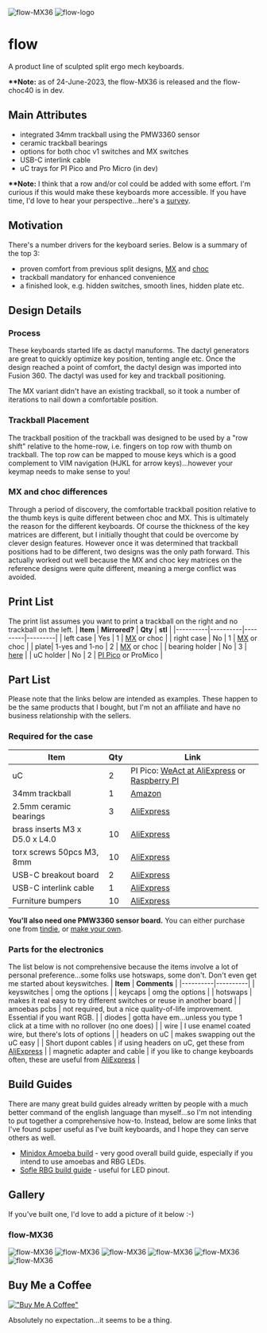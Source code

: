 ![flow-MX36](https://raw.githubusercontent.com/jsallan/flow/main/images/MX36/20230623_180005~2.jpg) 
![flow-logo](https://raw.githubusercontent.com/jsallan/flow/main/images/flow_logo.png) 

# flow
A product line of sculpted split ergo mech keyboards.

**\*\*Note:** as of 24-June-2023, the flow-MX36 is released and the flow-choc40 is in dev.
## Main Attributes
- integrated 34mm trackball using the PMW3360 sensor
- ceramic trackball bearings
- options for both choc v1 switches and MX switches
- USB-C interlink cable
- uC trays for PI Pico and Pro Micro (in dev)

**\*\*Note:** I think that a row and/or col could be added with some effort. I'm curious if this would make these keyboards more accessible. If you have time, I'd love to hear your perspective...here's a [survey](https://forms.gle/6ikiyWEq5DA8FnEW9).
## Motivation
There's a number drivers for the keyboard series. Below is a summary of the top 3:
- proven comfort from previous split designs, [MX](https://www.thingiverse.com/thing:5404852) and [choc](https://github.com/jsallan/trinidox)
- trackball mandatory for enhanced convenience
- a finished look, e.g. hidden switches, smooth lines, hidden plate etc.

## Design Details
### Process
These keyboards started life as dactyl manuforms. The dactyl generators are great to quickly optimize key position, tenting angle etc. Once the design reached a point of comfort, the dactyl design was imported into Fusion 360. The dactyl was used for key and trackball positioning. 

The MX variant didn't have an existing trackball, so it took a number of iterations to nail down a comfortable position.
### Trackball Placement
The trackball position of the trackball was designed to be used by a "row shift" relative to the home-row, i.e. fingers on top row with thumb on trackball. The top row can be mapped to mouse keys which is a good complement to VIM navigation (HJKL for arrow keys)...however your keymap needs to make sense to you!

### MX and choc differences
Through a period of discovery, the comfortable trackball position relative to the thumb keys is quite different between choc and MX. This is ultimately the reason for the different keyboards. Of course the thickness of the key matrices are different, but I initially thought that could be overcome by clever design features. However once it was determined that trackball positions had to be different, two designs was the only path forward. This actually worked out well because the MX and choc key matrices on the reference designs were quite different, meaning a merge conflict was avoided.

## Print List
The print list assumes you want to print a trackball on the right and no trackball on the left.
| **Item** | **Mirrored?** | **Qty** | **stl** |
|----------|----------|---------|---------|
| left case | Yes | 1 | [MX](https://github.com/jsallan/flow/blob/main/stl/MX36/MX36%20std.stl) or choc |
| right case | No | 1 | [MX](https://github.com/jsallan/flow/blob/main/stl/MX36/MX36%20tball.stl) or choc |
| plate| 1-yes and 1-no  | 2 | [MX](https://github.com/jsallan/flow/blob/main/stl/MX36/MX36%20plate.stl) or choc |
| bearing holder | No | 3 | [here](https://github.com/jsallan/trinidox/blob/main/stl/tball_bearing_holder%20v14.stl) |
| uC holder | No | 2 | [PI Pico](https://github.com/jsallan/uC-trays/blob/main/models/PI%20PIco/PI%20Pico%20tray.stl) or ProMico |

## Part List
Please note that the links below are intended as examples. These happen to be the same products that I bought, but I'm not an affiliate and have no business relationship with the sellers.
### Required for the case
| **Item** | **Qty** | **Link** |
|----------|----------|----------|
| uC | 2 | PI Pico: [WeAct at AliExpress](https://www.aliexpress.com/item/1005003708090298.html) or [Raspberry PI](https://www.raspberrypi.com/products/raspberry-pi-pico/)|
| 34mm trackball | 1 | [Amazon](https://www.amazon.ca/Perixx-PERIPRO-303-1-34-Inches-Trackball/dp/B08DD7ZDTG?ref_=ast_sto_dp&th=1&psc=1) |
| 2.5mm ceramic bearings | 3 | [AliExpress](https://www.aliexpress.com/item/4000829130283.html) |
| brass inserts M3 x D5.0 x L4.0 | 10 | [AliExpress](https://www.aliexpress.com/item/1005002526998853.html) |
| torx screws 50pcs M3, 8mm | 10 | [AliExpress](https://www.aliexpress.com/item/1005002369233576.html) |
| USB-C breakout board | 2 | [AliExpress](https://www.aliexpress.com/item/1005003245060475.html) | 
| USB-C interlink cable | 1 | [AliExpress](https://www.aliexpress.com/item/1005002811739151.html) |
| Furniture bumpers | 10 | [AliExpress](https://www.aliexpress.com/item/1005003044229837.html) |

**You'll also need one PMW3360 sensor board.** You can either purchase one from [tindie](https://www.tindie.com/products/jkicklighter/pmw3360-motion-sensor/), or [make your own](https://github.com/Ariamelon/Ogen).  

### Parts for the electronics
The list below is not comprehensive because the items involve a lot of personal preference...some folks use hotswaps, some don't. Don't even get me started about keyswitches.
| **Item** | **Comments** |
|----------|----------|
| keyswitches | omg the options |
| keycaps | omg the options |
| hotswaps | makes it real easy to try different switches or reuse in another board |
| amoebas pcbs | not required, but a nice quality-of-life improvement. Essential if you want RGB. |
| diodes | gotta have em...unless you type 1 click at a time with no rollover (no one does) |
| wire | I use enamel coated wire, but there's lots of options |
| headers on uC | makes swapping out the uC easy |
| Short dupont cables | if using headers on uC, get these from [AliExpress](https://www.aliexpress.com/item/4000203371860.html) |
| magnetic adapter and cable | if you like to change keyboards often, these are useful from [AliExpress](https://www.aliexpress.com/item/1005002356514892.html) |

## Build Guides
There are many great build guides already written by people with a much better command of the english language than myself...so I'm not intending to put together a comprehensive how-to. Instead, below are some links that I've found super useful as I've built keyboards, and I hope they can serve others as well.
- [Minidox Amoeba build](https://www.dlford.io/keyboard-build-guide-per-key-rgb-leds/) - very good overall build guide, especially if you intend to use amoebas and RBG LEDs.
- [Sofle RBG build guide](https://josefadamcik.github.io/SofleKeyboard/build_guide_rgb.html) - useful for LED pinout.

## Gallery
If you've built one, I'd love to add a picture of it below :-)
### flow-MX36
![flow-MX36](https://raw.githubusercontent.com/jsallan/flow/main/images/MX36/20230623_180352.jpg) 
![flow-MX36](https://raw.githubusercontent.com/jsallan/flow/main/images/MX36/20230623_180442.jpg) 
![flow-MX36](https://raw.githubusercontent.com/jsallan/flow/main/images/MX36/20230623_180524.jpg) 
![flow-MX36](https://raw.githubusercontent.com/jsallan/flow/main/images/MX36/20230623_180551.jpg) 
![flow-MX36](https://raw.githubusercontent.com/jsallan/flow/main/images/MX36/20230623_180608.jpg) 
![flow-MX36](https://raw.githubusercontent.com/jsallan/flow/main/images/MX36/20230623_180624.jpg) 


## Buy Me a Coffee
[!["Buy Me A Coffee"](https://www.buymeacoffee.com/assets/img/custom_images/orange_img.png)](https://bmc.link/jsallan)

Absolutely no expectation...it seems to be a thing.
